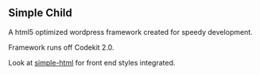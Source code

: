 Simple Child
---

A html5 optimized wordpress framework created for speedy development.

Framework runs off Codekit 2.0.

Look at [simple-html](https://github.com/kiriaze/simple) for front end styles integrated.
